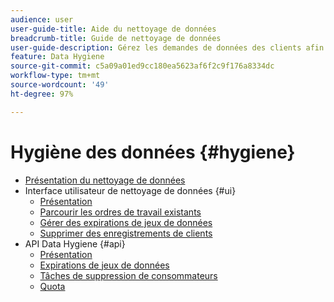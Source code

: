 ```yaml
---
audience: user
user-guide-title: Aide du nettoyage de données
breadcrumb-title: Guide de nettoyage de données
user-guide-description: Gérez les demandes de données des clients afin de respecter les réglementations légales en matière de confidentialité, telles que le RGPD et le CCPA.
feature: Data Hygiene
source-git-commit: c5a09a01ed9cc180ea5623af6f2c9f176a8334dc
workflow-type: tm+mt
source-wordcount: '49'
ht-degree: 97%

---
```



# Hygiène des données {#hygiene}

* [Présentation du nettoyage de données](./home.md)
* Interface utilisateur de nettoyage de données {#ui}
   * [Présentation](./ui/overview.md)
   * [Parcourir les ordres de travail existants](./ui/browse.md)
   * [Gérer des expirations de jeux de données](./ui/dataset-expiration.md)
   * [Supprimer des enregistrements de clients](./ui/delete-consumer.md)
* API Data Hygiene {#api}
   * [Présentation](./api/overview.md)
   * [Expirations de jeux de données](./api/dataset-expiration.md)
   * [Tâches de suppression de consommateurs](./api/workorder.md)
   * [Quota](./api/quota.md)

